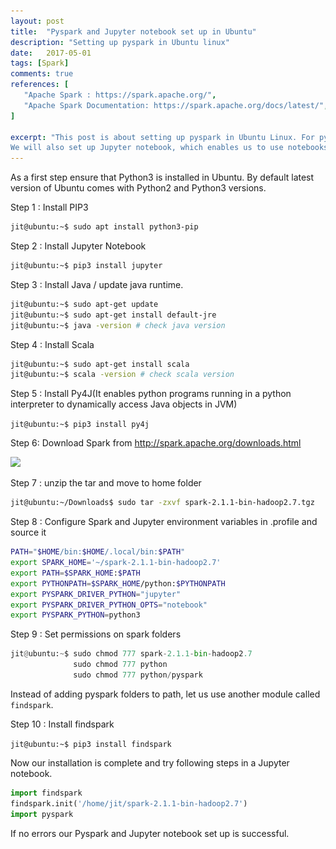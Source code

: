 ```yaml
---
layout: post
title:  "Pyspark and Jupyter notebook set up in Ubuntu"
description: "Setting up pyspark in Ubuntu linux"
date:   2017-05-01
tags: [Spark]
comments: true
references: [
   "Apache Spark : https://spark.apache.org/",
   "Apache Spark Documentation: https://spark.apache.org/docs/latest/",
]

excerpt: "This post is about setting up pyspark in Ubuntu Linux. For python programmers interested in doing data engineering, pyspark is a very good option.
We will also set up Jupyter notebook, which enables us to use notebooks to write Spark programs."
---
```


As a first step ensure that Python3 is installed in Ubuntu. By default latest version of Ubuntu comes with Python2 and Python3 versions. 

Step 1 : Install PIP3

```bash
jit@ubuntu:~$ sudo apt install python3-pip

```

Step 2 : Install Jupyter Notebook

```bash
jit@ubuntu:~$ pip3 install jupyter

```

Step 3 : Install Java / update java runtime.

```bash
jit@ubuntu:~$ sudo apt-get update
jit@ubuntu:~$ sudo apt-get install default-jre
jit@ubuntu:~$ java -version # check java version

```

Step 4 : Install Scala   

```bash
jit@ubuntu:~$ sudo apt-get install scala  
jit@ubuntu:~$ scala -version # check scala version
```

Step 5 : Install Py4J(It enables python programs running in a python interpreter to dynamically access Java objects in JVM)

`jit@ubuntu:~$ pip3 install py4j`

Step 6: Download Spark from <http://spark.apache.org/downloads.html>   

![](..\..\images\2017-05-24-21-59-43.png)  

Step 7 : unzip the tar and move to home folder 

```bash 
jit@ubuntu:~/Downloads$ sudo tar -zxvf spark-2.1.1-bin-hadoop2.7.tgz 
```

Step 8 : Configure Spark and Jupyter environment variables in .profile  and source it 

```bash
PATH="$HOME/bin:$HOME/.local/bin:$PATH"
export SPARK_HOME='~/spark-2.1.1-bin-hadoop2.7'
export PATH=$SPARK_HOME:$PATH
export PYTHONPATH=$SPARK_HOME/python:$PYTHONPATH
export PYSPARK_DRIVER_PYTHON="jupyter"
export PYSPARK_DRIVER_PYTHON_OPTS="notebook"
export PYSPARK_PYTHON=python3

```

Step 9 : Set permissions on spark folders  

```python
jit@ubuntu:~$ sudo chmod 777 spark-2.1.1-bin-hadoop2.7
              sudo chmod 777 python
              sudo chmod 777 python/pyspark
```

Instead of adding pyspark folders to path, let us use another module called `findspark`.  

Step 10 : Install findspark  

`jit@ubuntu:~$ pip3 install findspark`  

Now our installation is complete and try following steps in a Jupyter notebook.  

```python
import findspark
findspark.init('/home/jit/spark-2.1.1-bin-hadoop2.7')
import pyspark
```

If no errors our Pyspark and Jupyter notebook set up is successful. 
